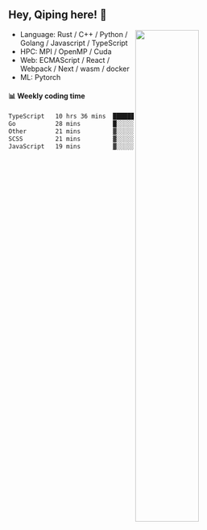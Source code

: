 

## Hey, Qiping here! :wave:

[<img align="right" width="50%" src="https://github-readme-stats.vercel.app/api?username=ppppqp&theme=dark&show_icons=true">](https://metrics.lecoq.io/ppppqp?template=classic)



-   Language: Rust / C++ / Python / Golang / Javascript / TypeScript
-   HPC: MPI / OpenMP / Cuda
-   Web: ECMAScript / React / Webpack / Next / wasm / docker
-   ML: Pytorch



#### :bar_chart: Weekly coding time

<!--START_SECTION:waka-->

```txt
TypeScript   10 hrs 36 mins  ████████████████████▓░░░░   83.25 %
Go           28 mins         █░░░░░░░░░░░░░░░░░░░░░░░░   03.76 %
Other        21 mins         ▓░░░░░░░░░░░░░░░░░░░░░░░░   02.85 %
SCSS         21 mins         ▓░░░░░░░░░░░░░░░░░░░░░░░░   02.81 %
JavaScript   19 mins         ▓░░░░░░░░░░░░░░░░░░░░░░░░   02.49 %
```

<!--END_SECTION:waka-->
